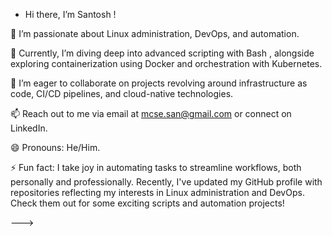 -  Hi there, I’m Santosh !

👀 I’m passionate about Linux administration, DevOps, and automation.

🌱 Currently, I’m diving deep into advanced scripting with Bash , alongside exploring containerization using Docker and orchestration with Kubernetes.

💞 I’m eager to collaborate on projects revolving around infrastructure as code, CI/CD pipelines, and cloud-native technologies.

📫 Reach out to me via email at mcse.san@gmail.com or connect on LinkedIn.

😄 Pronouns: He/Him.

⚡ Fun fact: I take joy in automating tasks to streamline workflows, both personally and professionally. Recently, I've updated my GitHub profile with repositories reflecting my interests in Linux administration and DevOps. Check them out for some exciting scripts and automation projects!

--->
